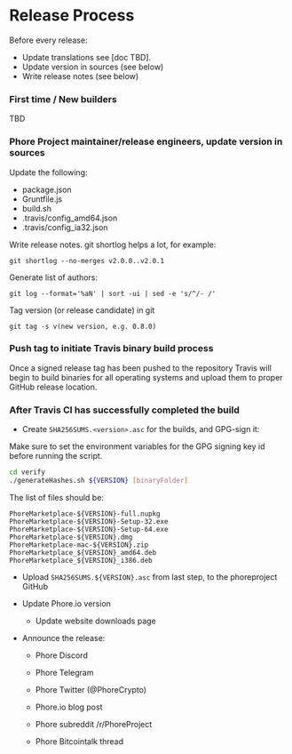 Release Process
====================

Before every release:

* Update translations see [doc TBD].
* Update version in sources (see below)
* Write release notes (see below)

### First time / New builders

TBD

### Phore Project maintainer/release engineers, update version in sources

Update the following:

* package.json
* Gruntfile.js
* build.sh
* .travis/config_amd64.json
* .travis/config_ia32.json

Write release notes. git shortlog helps a lot, for example:

    git shortlog --no-merges v2.0.0..v2.0.1

Generate list of authors:

    git log --format='%aN' | sort -ui | sed -e 's/^/- /'

Tag version (or release candidate) in git

    git tag -s v(new version, e.g. 0.8.0)

### Push tag to initiate Travis binary build process

Once a signed release tag has been pushed to the repository Travis will begin to build binaries for all operating systems
and upload them to proper GitHub release location.

### After Travis CI has successfully completed the build

- Create `SHA256SUMS.<version>.asc` for the builds, and GPG-sign it:

Make sure to set the environment variables for the GPG signing key id before running the script.

```bash
cd verify
./generateHashes.sh ${VERSION} [binaryFolder]
```

The list of files should be:
```
PhoreMarketplace-${VERSION}-full.nupkg
PhoreMarketplace-${VERSION}-Setup-32.exe
PhoreMarketplace-${VERSION}-Setup-64.exe
PhoreMarketplace-${VERSION}.dmg
PhoreMarketplace-mac-${VERSION}.zip
PhoreMarketplace_${VERSION}_amd64.deb
PhoreMarketplace_${VERSION}_i386.deb
```

- Upload `SHA256SUMS.${VERSION}.asc` from last step, to the phoreproject GitHub

- Update Phore.io version

  - Update website downloads page

- Announce the release:

  - Phore Discord

  - Phore Telegram

  - Phore Twitter (@PhoreCrypto)

  - Phore.io blog post

  - Phore subreddit /r/PhoreProject

  - Phore Bitcointalk thread
